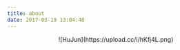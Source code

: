 ```yaml
---
title: about
date: 2017-03-19 13:04:48
---
```



<center>![HuJun](https://upload.cc/i/hKfj4L.png)</center>
